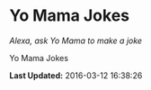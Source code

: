 # Yo Mama Jokes
*Alexa, ask Yo Mama to make a joke*

Yo Mama Jokes

**Last Updated:** 2016-03-12 16:38:26